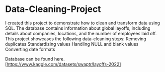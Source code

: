 # Data-Cleaning-Project

I created this project to demonstrate how to clean and transform data using SQL.
The database contains information about global layoffs, including details about companies, locations, and the number of employees laid off.
This project showcases the following data-cleaning steps:
Removing duplicates
Standardizing values
Handling NULL and blank values
Converting date formats



Database can be found here.
[https://www.kaggle.com/datasets/swaptr/layoffs-2022]
